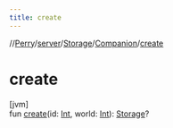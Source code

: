 ```yaml
---
title: create
---
```

//[Perry](../../../../index.html)/[server](../../index.html)/[Storage](../index.html)/[Companion](index.html)/[create](create.html)



# create



[jvm]\
fun [create](create.html)(id: [Int](https://kotlinlang.org/api/latest/jvm/stdlib/kotlin/-int/index.html), world: [Int](https://kotlinlang.org/api/latest/jvm/stdlib/kotlin/-int/index.html)): [Storage](../index.html)?





